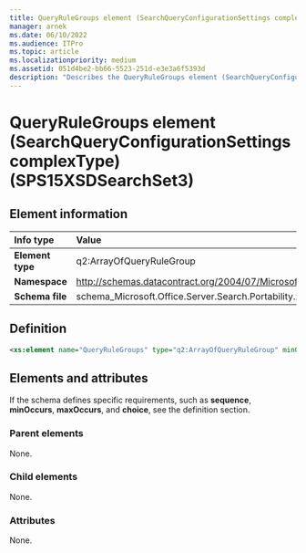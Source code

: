 ```yaml
---
title: QueryRuleGroups element (SearchQueryConfigurationSettings complexType) (SPS15XSDSearchSet3)
manager: arnek
ms.date: 06/10/2022
ms.audience: ITPro
ms.topic: article
ms.localizationpriority: medium
ms.assetid: 051d4be2-bb66-5523-251d-e3e3a6f5393d
description: "Describes the QueryRuleGroups element (SearchQueryConfigurationSettings complexType) (SPS15XSDSearchSet3)."
---
```


# QueryRuleGroups element (SearchQueryConfigurationSettings complexType) (SPS15XSDSearchSet3)



## Element information

|Info type|Value|
|:-----|:-----|
|**Element type** <br/> |q2:ArrayOfQueryRuleGroup  <br/> |
|**Namespace** <br/> |http://schemas.datacontract.org/2004/07/Microsoft.Office.Server.Search.Portability  <br/> |
|**Schema file** <br/> |schema_Microsoft.Office.Server.Search.Portability.xsd  <br/> |

## Definition

```XML
<xs:element name="QueryRuleGroups" type="q2:ArrayOfQueryRuleGroup" minOccurs="0"></xs:element>

```

## Elements and attributes

If the schema defines specific requirements, such as **sequence**, **minOccurs**, **maxOccurs**, and **choice**, see the definition section.

### Parent elements

None.

### Child elements

None.

### Attributes

None.
